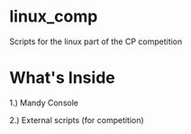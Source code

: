 # linux_comp

Scripts for the linux part of the CP competition

# What's Inside

1.) Mandy Console

2.) External scripts (for competition)
